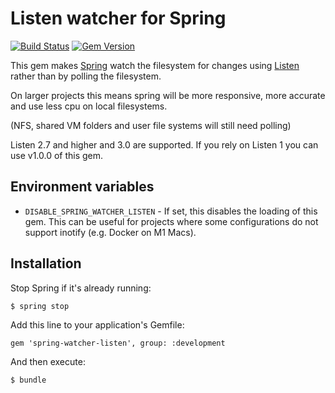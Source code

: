 # Listen watcher for Spring

[![Build Status](https://app.travis-ci.com/rails/spring-watcher-listen.svg?branch=master)](https://app.travis-ci.com/github/rails/spring-watcher-listen)
[![Gem Version](https://badge.fury.io/rb/spring-watcher-listen.png)](http://badge.fury.io/rb/spring-watcher-listen)

This gem makes [Spring](https://github.com/rails/spring) watch the
filesystem for changes using [Listen](https://github.com/guard/listen)
rather than by polling the filesystem.

On larger projects this means spring will be more responsive, more accurate and use less cpu on local filesystems.

(NFS, shared VM folders and user file systems will still need polling)

Listen 2.7 and higher and 3.0 are supported.
If you rely on Listen 1 you can use v1.0.0 of this gem.

## Environment variables

* `DISABLE_SPRING_WATCHER_LISTEN` - If set, this disables the loading of this gem. This can be useful for projects where
    some configurations do not support inotify (e.g. Docker on M1 Macs).

## Installation

Stop Spring if it's already running:

    $ spring stop

Add this line to your application's Gemfile:

    gem 'spring-watcher-listen', group: :development

And then execute:

    $ bundle
